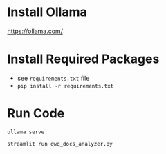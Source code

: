# Install Ollama

https://ollama.com/

# Install Required Packages

- see `requirements.txt` file
- `pip install -r requirements.txt`

# Run Code

`ollama serve`

`streamlit run qwq_docs_analyzer.py`